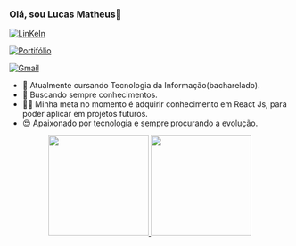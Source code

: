 ### Olá, sou Lucas Matheus👋

[![LinKeIn](https://img.shields.io/badge/LinkedIn-0077B5?style=for-the-badge&logo=linkedin&logoColor=white)](https://www.linkedin.com/in/lucas-matheus-ba754b226/) 

[![Portifólio](https://img.shields.io/badge/website-000000?style=for-the-badge&logo=About.me&logoColor=white)](https://lucasmatheus.vercel.app/) 

[![Gmail](https://img.shields.io/badge/Gmail-D14836?style=for-the-badge&logo=gmail&logoColor=white)](mailto:matheusalexandre012@gmail.com) 


- 🔭 Atualmente cursando Tecnologia da Informação(bacharelado). 
- 🌱 Buscando sempre conhecimentos.
- 👨‍💻 Minha meta no momento é adquirir conhecimento em React Js, para poder aplicar em projetos futuros.
- 😍 Apaixonado por tecnologia e sempre procurando a evolução. 

<div align="center">
  <a href="https://github.com/LucasMatheus12">
  <img height="180em" src="https://github-readme-stats.vercel.app/api?username=LucasMatheus12&show_icons=true&theme=dracula&include_all_commits=true&count_private=true"/>
  <img height="180em" src="https://github-readme-stats.vercel.app/api/top-langs/?username=LucasMatheus12&layout=compact&langs_count=7&theme=dracula"/>
</div>



